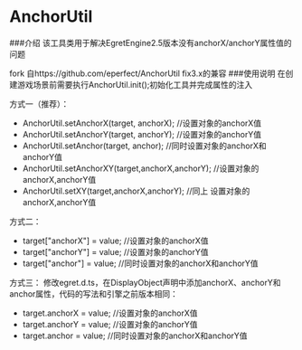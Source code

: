 # AnchorUtil 
###介绍
该工具类用于解决EgretEngine2.5版本没有anchorX/anchorY属性值的问题

fork 自https://github.com/eperfect/AnchorUtil fix3.x的兼容
###使用说明
在创建游戏场景前需要执行AnchorUtil.init();初始化工具并完成属性的注入

方式一（推荐）：
 * AnchorUtil.setAnchorX(target, anchorX); //设置对象的anchorX值
 * AnchorUtil.setAnchorY(target, anchorY); //设置对象的anchorY值
 * AnchorUtil.setAnchor(target, anchor); //同时设置对象的anchorX和anchorY值
 * AnchorUtil.setAnchorXY(target,anchorX,anchorY); //设置对象的anchorX,anchorY值
 * AnchorUtil.setXY(target,anchorX,anchorY); //同上 设置对象的anchorX,anchorY值

方式二：
 * target["anchorX"] = value; //设置对象的anchorX值
 * target["anchorY"] = value; //设置对象的anchorY值
 * target["anchor"] = value; //同时设置对象的anchorX和anchorY值

方式三：
修改egret.d.ts，在DisplayObject声明中添加anchorX、anchorY和anchor属性，代码的写法和引擎之前版本相同：
 * target.anchorX = value; //设置对象的anchorX值
 * target.anchorY = value; //设置对象的anchorY值
 * target.anchor = value; //同时设置对象的anchorX和anchorY值
